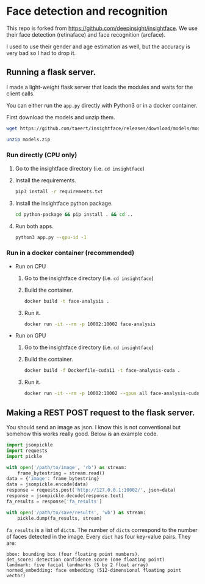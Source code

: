 # Face detection and recognition

This repo is forked from https://github.com/deepinsight/insightface. We use their face detection (retinaface) and face recognition (arcface).

I used to use their gender and age estimation as well, but the accuracy is very bad so I had to drop it.

## Running a flask server.

I made a light-weight flask server that loads the modules and waits for the client calls. 

You can either run the `app.py` directly with Python3 or in a docker container.

First download the models and unzip them.

```bash
wget https://github.com/taeert/insightface/releases/download/models/models.zip

unzip models.zip
```


### Run directly (CPU only)

1. Go to the insightface directory (i.e. `cd insightface`)

1. Install the requirements.
    ```bash
    pip3 install -r requirements.txt
    ```

1. Install the insightface python package.

    ```bash
    cd python-package && pip install . && cd ..
    ```

2. Run both apps.
    ```bash
    python3 app.py --gpu-id -1
    ```

### Run in a docker container (recommended)

- Run on CPU

  1. Go to the insightface directory (i.e. `cd insightface`)
  
  2. Build the container.
      ```bash
      docker build -t face-analysis .  
      ```

  3. Run it.
      ```bash
      docker run -it --rm -p 10002:10002 face-analysis
      ```

- Run on GPU

  1. Go to the insightface directory (i.e. `cd insightface`)

  2. Build the container.
      ```bash
      docker build -f Dockerfile-cuda11 -t face-analysis-cuda .  
      ```

  3. Run it.
      ```bash
      docker run -it --rm -p 10002:10002 --gpus all face-analysis-cuda
      ```

## Making a REST POST request to the flask server.

You should send an image as json. I know this is not conventional but somehow this works really good. Below is an example code.

```python
import jsonpickle
import requests
import pickle

with open('/path/to/image', 'rb') as stream:
    frame_bytestring = stream.read()
data = {'image': frame_bytestring}
data = jsonpickle.encode(data)
response = requests.post('http://127.0.0.1:10002/', json=data)
response = jsonpickle.decode(response.text)
fa_results = response['fa_results']

with open('/path/to/save/results', 'wb') as stream:
    pickle.dump(fa_results, stream)
```

`fa_results` is a list of `dict`s. The number of `dict`s correspond to the number of faces detected in the image. Every `dict` has four key-value pairs. They are:

```
bbox: bounding box (four floating point numbers).
det_score: detection confidence score (one floating point)
landmark: five facial landmarks (5 by 2 float array)
normed_embedding: face embedding (512-dimensional floating point vector)
```